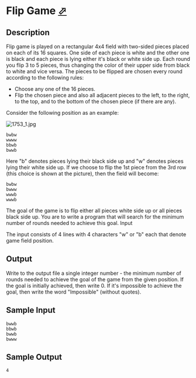 # Flip Game [⬀](http://poj.org/problem?id=1753)

## Description

Flip game is played on a rectangular 4x4 field with two-sided pieces placed on each of its 16 squares. One side of each piece is white and the other one is black and each piece is lying either it's black or white side up. Each round you flip 3 to 5 pieces, thus changing the color of their upper side from black to white and vice versa. The pieces to be flipped are chosen every round according to the following rules: 

- Choose any one of the 16 pieces. 
- Flip the chosen piece and also all adjacent pieces to the left, to the right, to the top, and to the bottom of the chosen piece (if there are any).

Consider the following position as an example: 

![1753_1.jpg](1753_1.jpg)

```
bwbw 
wwww 
bbwb 
bwwb 
```

Here "b" denotes pieces lying their black side up and "w" denotes pieces lying their white side up. If we choose to flip the 1st piece from the 3rd row (this choice is shown at the picture), then the field will become: 
```
bwbw 
bwww 
wwwb 
wwwb 
```

The goal of the game is to flip either all pieces white side up or all pieces black side up. You are to write a program that will search for the minimum number of rounds needed to achieve this goal. 
Input

The input consists of 4 lines with 4 characters "w" or "b" each that denote game field position.

## Output

Write to the output file a single integer number - the minimum number of rounds needed to achieve the goal of the game from the given position. If the goal is initially achieved, then write 0. If it's impossible to achieve the goal, then write the word "Impossible" (without quotes).

## Sample Input
```
bwwb
bbwb
bwwb
bwww
```

## Sample Output
```
4
```
